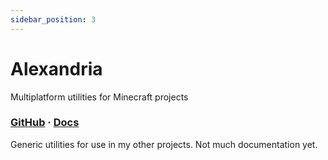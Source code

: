 ```yaml
---
sidebar_position: 3
---
```


# Alexandria

Multiplatform utilities for Minecraft projects

### [GitHub](https://github.com/aecsocket/alexandria) · [Docs](https://aecsocket.github.io/alexandria)

Generic utilities for use in my other projects. Not much documentation yet.
